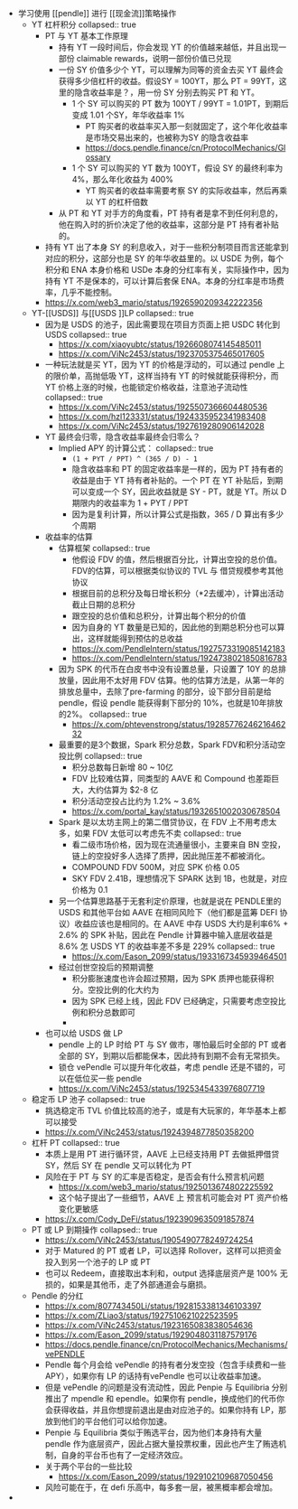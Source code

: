 - 学习使用 [[pendle]] 进行 [[现金流]]策略操作
	- YT 杠杆积分
	  collapsed:: true
		- PT 与 YT 基本工作原理
			- 持有 YT 一段时间后，你会发现 YT 的价值越来越低，并且出现一部份 claimable rewards，说明一部份价值已兑现
			- 一份 SY 价值多少个 YT，可以理解为同等的资金去买 YT 最终会获得多少倍杠杆的收益。假设SY = 100YT，那么 PT = 99YT，这里的隐含收益率是？，用一份 SY 分别去购买 PT 和 YT。
				- 1 个 SY 可以购买的 PT 数为 100YT / 99YT = 1.01PT，到期后变成 1.01 个SY，年华收益率 1%
					- PT 购买者的收益率买入那一刻就固定了，这个年化收益率是市场交易出来的，也被称为SY 的隐含收益率
					- https://docs.pendle.finance/cn/ProtocolMechanics/Glossary
				- 1 个 SY 可以购买的 YT 数为 100YT，假设 SY 的最终利率为 4%，那么年化收益为 400%
					- YT 购买者的收益率需要考察 SY 的实际收益率，然后再乘以 YT 的杠杆倍数
			- 从 PT 和 YT 对手方的角度看，PT 持有者是拿不到任何利息的，他在购入时的折价决定了他的收益率，这部分是 PT 持有者补贴的。
		- 持有 YT 出了本身 SY 的利息收入，对于一些积分制项目而言还能拿到对应的积分，这部分也是 SY 的年华收益里的。以 USDE 为例，每个积分和 ENA 本身价格和 USDe 本身的分红率有关，实际操作中，因为持有 YT 不是保本的，可以计算后套保 ENA。本身的分红率是市场费率，几乎不能控制。
		- https://x.com/web3_mario/status/1926590209342222356
	- YT-[[USDS]] 与[[USDS ]]LP
	  collapsed:: true
		- 因为是 USDS 的池子，因此需要现在项目方页面上把 USDC 转化到 USDS
		  collapsed:: true
			- https://x.com/xiaoyubtc/status/1926608074145485011
			- https://x.com/ViNc2453/status/1923705375465017605
		- 一种玩法就是买 YT，因为 YT 的价格是浮动的，可以通过 pendle 上的限价单，高抛低吸 YT，这样当持有 YT 的时候就能获得积分，而 YT 价格上涨的时候，也能锁定价格收益，注意池子流动性
		  collapsed:: true
			- https://x.com/ViNc2453/status/1925507366604480536
			- https://x.com/hzl123331/status/1924335952341983408
			- https://x.com/ViNc2453/status/1927619280906142028
		- YT 最终会归零，隐含收益率最终会归零么？
			- Implied APY 的计算公式：
			  collapsed:: true
				- `(1 + PYT / PPT) ^ (365 / D) - 1`
				- 隐含收益率和 PT 的固定收益率是一样的，因为 PT 持有者的收益是由于 YT 持有者补贴的。一个 PT 在 YT 补贴后，到期可以变成一个 SY，因此收益就是 SY - PT，就是 YT。所以 D 期限内的收益率为 1 + PYT / PPT
				- 因为是复利计算，所以计算公式是指数，365 / D 算出有多少个周期
		- 收益率的估算
			- 估算框架
			  collapsed:: true
				- 他假设 FDV 的值，然后根据百分比，计算出空投的总价值。FDV的估算，可以根据类似协议的 TVL 与 借贷规模参考其他协议
				- 根据目前的总积分及每日增长积分（*2去缓冲），计算出活动截止日期的总积分
				- 跟空投的总价值和总积分，计算出每个积分的价值
				- 因为自身的 YT 数量是已知的，因此他的到期总积分也可以算出，这样就能得到预估的总收益
				- https://x.com/PendleIntern/status/1927573319085142183
				- https://x.com/PendleIntern/status/1924738021850816783
			- 因为 SPK 的代币在白皮书中没有设置总量，只设置了 10Y 的总排放量，因此用不太好用 FDV 估算。他的估算方法是，从第一年的排放总量中，去除了pre-farming 的部分，设下部分目前是给 pendle，假设 pendle 能获得剩下部分的 10%，也就是10年排放的2%。
			  collapsed:: true
				- https://x.com/phtevenstrong/status/1928577624621646232
			- 最重要的是3个数据，Spark 积分总数，Spark FDV和积分活动空投比例
			  collapsed:: true
				- 积分总数每日新增 80 ~ 10亿
				- FDV 比较难估算，同类型的 AAVE 和 Compound 也差距巨大，大约估算为 $2-8 亿
				- 积分活动空投占比约为 1.2% ~ 3.6%
				- https://x.com/portal_kay/status/1932651002030678504
			- Spark 是以太坊主网上的第二借贷协议，在 FDV 上不用考虑太多，如果 FDV 太低可以考虑先不卖
			  collapsed:: true
				- 看二级市场价格，因为现在流通量很小，主要来自 BN 空投，链上的空投好多人选择了质押，因此抛压差不都被消化。
				- COMPOUND FDV 500M，对应 SPK 价格 0.05
				- SKY FDV 2.41B，理想情况下 SPARK 达到 1B，也就是，对应价格为 0.1
			- 另一个估算思路基于无套利定价原理，也就是说在 PENDLE里的 USDS 和其他平台如 AAVE 在相同风险下（他们都是蓝筹 DEFI 协议）收益应该也是相同的。在 AAVE 中存  USDS 大约是利率6% + 2.6% 的 SPK 补贴，因此在 Pendle 计算器中输入底层收益是 8.6% 怎 USDS YT 的收益率差不多是 229%
			  collapsed:: true
				- https://x.com/Eason_2099/status/1933167345939464501
			- 经过创世空投后的预期调整
				- 积分膨胀速度也许会超过预期，因为 SPK 质押也能获得积分。空投比例的化大约为
				- 因为 SPK 已经上线，因此 FDV 已经确定，只需要考虑空投比例和积分总数即可
				-
		- 也可以给 USDS 做 LP
			- pendle 上的 LP 时给 PT 与 SY 做市，哪怕最后时全部的 PT 或者全部的 SY，到期以后都能保本，因此持有到期不会有无常损失。
			- 锁仓 vePendle 可以提升年化收益，考虑 pendle 还是不错的，可以在低位买一些 pendle
			- https://x.com/ViNc2453/status/1925345433976807719
	- 稳定币 LP 池子
	  collapsed:: true
		- 挑选稳定币 TVL 价值比较高的池子，或是有大玩家的，年华基本上都可以接受
		- https://x.com/ViNc2453/status/1924394877850358200
	- 杠杆 PT
	  collapsed:: true
		- 本质上是用 PT 进行循环贷，AAVE 上已经支持用 PT 去做抵押借贷 SY，然后 SY 在 pendle 又可以转化为 PT
		- 风险在于 PT 与 SY 的汇率是否稳定，是否会有什么预言机问题
			- https://x.com/web3_mario/status/1925013674802225592
			- 这个帖子提出了一些细节，AAVE 上 预言机可能会对 PT 资产价格变化更敏感
		- https://x.com/Cody_DeFi/status/1923909635091857874
	- PT 或 LP 到期操作
	  collapsed:: true
		- https://x.com/ViNc2453/status/1905490778249724254
		- 对于 Matured 的 PT 或者 LP，可以选择 Rollover，这样可以把资金投入到另一个池子的 LP 或 PT
		- 也可以 Redeem，直接取出本利和，output 选择底层资产是 100% 无损的，如果是其他币，走了外部通道会与磨损。
	- Pendle 的分红
		- https://x.com/807743450Li/status/1928153381346103397
		- https://x.com/ZLiao3/status/1927510621022523595
		- https://x.com/ViNc2453/status/1923165083838054636
		- https://x.com/Eason_2099/status/1929048031187579176
		- https://docs.pendle.finance/cn/ProtocolMechanics/Mechanisms/vePENDLE
		- Pendle 每个月会给 vePendle 的持有者分发空投（包含手续费和一些 APY），如果你有 LP 的话持有vePendle 也可以让收益率加速。
		- 但是 vePendle 的问题是没有流动性，因此 Penpie 与 Equilibria 分别推出了 mpendle 和 ependle。如果你有 pendle，换成他们的代币你会获得收益，并且你想提前退出是由对应池子的。如果你持有 LP，那放到他们的平台他们可以给你加速。
		- Penpie 与 Equilibria 类似于贿选平台，因为他们本身持有大量 pendle 作为底层资产，因此占据大量投票权重，因此也产生了贿选机制，自身的平台币也有了一定经济效应。
		- 关于两个平台的一些比较
			- https://x.com/Eason_2099/status/1929102109687050456
		- 风险可能在于，在 defi 乐高中，每多套一层，被黑概率都会增加。
-